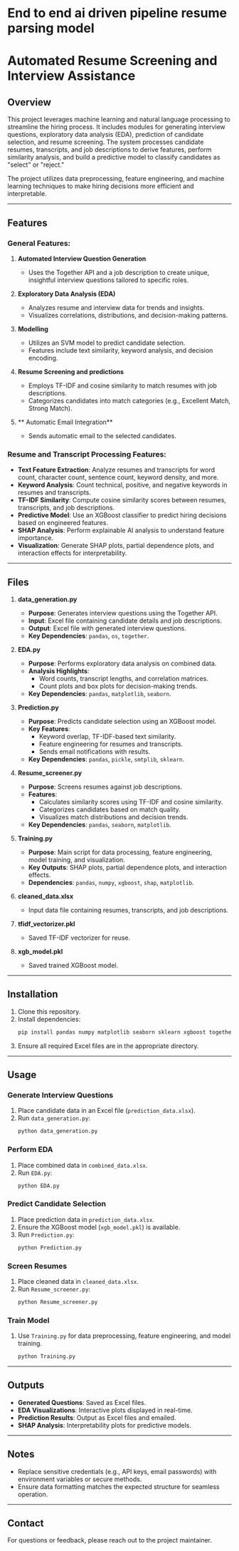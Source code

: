 # End to end ai driven pipeline resume parsing model
# Automated Resume Screening and Interview Assistance

## Overview
This project leverages machine learning and natural language processing to streamline the hiring process. It includes modules for generating interview questions, exploratory data analysis (EDA), prediction of candidate selection, and resume screening. The system processes candidate resumes, transcripts, and job descriptions to derive features, perform similarity analysis, and build a predictive model to classify candidates as "select" or "reject."

The project utilizes data preprocessing, feature engineering, and machine learning techniques to make hiring decisions more efficient and interpretable.

---

## Features

### General Features:
1. **Automated Interview Question Generation**  
   - Uses the Together API and a job description to create unique, insightful interview questions tailored to specific roles.

2. **Exploratory Data Analysis (EDA)**  
   - Analyzes resume and interview data for trends and insights.  
   - Visualizes correlations, distributions, and decision-making patterns.

3. **Modelling**  
   - Utilizes an SVM model to predict candidate selection.  
   - Features include text similarity, keyword analysis, and decision encoding.

4. **Resume Screening and predictions**  
   - Employs TF-IDF and cosine similarity to match resumes with job descriptions.  
   - Categorizes candidates into match categories (e.g., Excellent Match, Strong Match).

5. ** Automatic Email Integration**  
   - Sends automatic email to the selected candidates.

### Resume and Transcript Processing Features:
- **Text Feature Extraction**: Analyze resumes and transcripts for word count, character count, sentence count, keyword density, and more.
- **Keyword Analysis**: Count technical, positive, and negative keywords in resumes and transcripts.
- **TF-IDF Similarity**: Compute cosine similarity scores between resumes, transcripts, and job descriptions.
- **Predictive Model**: Use an XGBoost classifier to predict hiring decisions based on engineered features.
- **SHAP Analysis**: Perform explainable AI analysis to understand feature importance.
- **Visualization**: Generate SHAP plots, partial dependence plots, and interaction effects for interpretability.

---

## Files

1. **data_generation.py**  
   - **Purpose**: Generates interview questions using the Together API.  
   - **Input**: Excel file containing candidate details and job descriptions.  
   - **Output**: Excel file with generated interview questions.  
   - **Key Dependencies**: `pandas`, `os`, `together`.

2. **EDA.py**  
   - **Purpose**: Performs exploratory data analysis on combined data.  
   - **Analysis Highlights**:  
     - Word counts, transcript lengths, and correlation matrices.  
     - Count plots and box plots for decision-making trends.  
   - **Key Dependencies**: `pandas`, `matplotlib`, `seaborn`.

3. **Prediction.py**  
   - **Purpose**: Predicts candidate selection using an XGBoost model.  
   - **Key Features**:  
     - Keyword overlap, TF-IDF-based text similarity.  
     - Feature engineering for resumes and transcripts.  
     - Sends email notifications with results.  
   - **Key Dependencies**: `pandas`, `pickle`, `smtplib`, `sklearn`.

4. **Resume_screener.py**  
   - **Purpose**: Screens resumes against job descriptions.  
   - **Features**:  
     - Calculates similarity scores using TF-IDF and cosine similarity.  
     - Categorizes candidates based on match quality.  
     - Visualizes match distributions and decision trends.  
   - **Key Dependencies**: `pandas`, `seaborn`, `matplotlib`.

5. **Training.py**  
   - **Purpose**: Main script for data processing, feature engineering, model training, and visualization.  
   - **Key Outputs**: SHAP plots, partial dependence plots, and interaction effects.  
   - **Dependencies**: `pandas`, `numpy`, `xgboost`, `shap`, `matplotlib`.

6. **cleaned_data.xlsx**  
   - Input data file containing resumes, transcripts, and job descriptions.

7. **tfidf_vectorizer.pkl**  
   - Saved TF-IDF vectorizer for reuse.

8. **xgb_model.pkl**  
   - Saved trained XGBoost model.

---

## Installation

1. Clone this repository.  
2. Install dependencies:  
   ```bash
   pip install pandas numpy matplotlib seaborn sklearn xgboost together-python shap
   ```
3. Ensure all required Excel files are in the appropriate directory.

---

## Usage

### Generate Interview Questions
1. Place candidate data in an Excel file (`prediction_data.xlsx`).
2. Run `data_generation.py`:  
   ```bash
   python data_generation.py
   ```

### Perform EDA
1. Place combined data in `combined_data.xlsx`.
2. Run `EDA.py`:  
   ```bash
   python EDA.py
   ```

### Predict Candidate Selection
1. Place prediction data in `prediction_data.xlsx`.
2. Ensure the XGBoost model (`xgb_model.pkl`) is available.
3. Run `Prediction.py`:  
   ```bash
   python Prediction.py
   ```

### Screen Resumes
1. Place cleaned data in `cleaned_data.xlsx`.
2. Run `Resume_screener.py`:  
   ```bash
   python Resume_screener.py
   ```

### Train Model
1. Use `Training.py` for data preprocessing, feature engineering, and model training.  
   ```bash
   python Training.py
   ```

---

## Outputs
- **Generated Questions**: Saved as Excel files.
- **EDA Visualizations**: Interactive plots displayed in real-time.
- **Prediction Results**: Output as Excel files and emailed.
- **SHAP Analysis**: Interpretability plots for predictive models.

---

## Notes
- Replace sensitive credentials (e.g., API keys, email passwords) with environment variables or secure methods.
- Ensure data formatting matches the expected structure for seamless operation.

---

## Contact
For questions or feedback, please reach out to the project maintainer.

